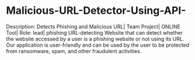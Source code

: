 # Malicious-URL-Detector-Using-API-
Description: Detects Phishing and Malicious URL| Team Project| ONLINE Tool| Role: lead| phishing URL-detecting Website that can detect whether the website accessed by a user is a phishing website or not using its URL. Our application is user-friendly and can be used by the user to be protected from ransomware, spam, and other fraudulent activities.
